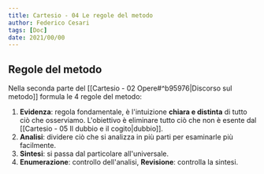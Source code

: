 ```yaml
---
title: Cartesio - 04 Le regole del metodo
author: Federico Cesari
tags: [Doc]
date: 2021/00/00
---
```

## Regole del metodo
Nella seconda parte del [[Cartesio - 02 Opere#^b95976|Discorso sul metodo]] formula le 4 regole del metodo:
1. **Evidenza**: regola fondamentale, è l'intuizione **chiara e distinta** di tutto ciò che osserviamo. L'obiettivo è eliminare tutto ciò che non è esente dal [[Cartesio - 05 Il dubbio e il cogito|dubbio]].
2. **Analisi**: dividere ciò che si analizza in più parti per esaminarle più facilmente.
3. **Sintesi**: si passa dal particolare all'universale.
4. **Enumerazione**: controllo dell'analisi, **Revisione**: controlla la sintesi.